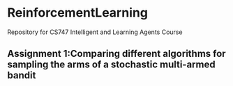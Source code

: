 # ReinforcementLearning
Repository for CS747 Intelligent and Learning Agents Course

## Assignment 1:Comparing different algorithms for sampling the arms of a stochastic multi-armed bandit
